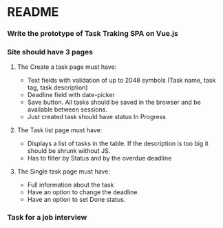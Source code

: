 # README

### Write the prototype of Task Traking SPA on Vue.js

### Site should have 3 pages

1. The Create a task page must have:

   - Text fields with validation of up to 2048 symbols (Task name, task tag, task description)
   - Deadline field with date-picker
   - Save button. All tasks should be saved in the browser and be available between sessions.
   - Just created task should have status In Progress

2. The Task list page must have:

   - Displays a list of tasks in the table. If the description is too big it should be shrunk without JS.
   - Has to filter by Status and by the overdue deadline

3. The Single task page must have:
   - Full information about the task
   - Have an option to change the deadline
   - Have an option to set Done status.

### Task for a job interview
